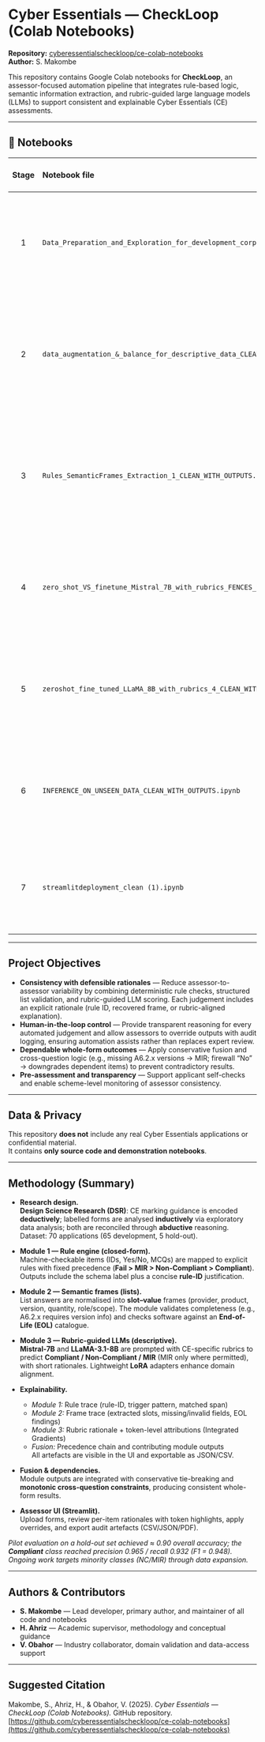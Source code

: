 # Cyber Essentials — CheckLoop (Colab Notebooks)

**Repository:** [cyberessentialscheckloop/ce-colab-notebooks](https://github.com/cyberessentialscheckloop/ce-colab-notebooks)  
**Author:** S. Makombe  

This repository contains Google Colab notebooks for **CheckLoop**, an assessor-focused automation pipeline that integrates rule-based logic, semantic information extraction, and rubric-guided large language models (LLMs) to support consistent and explainable Cyber Essentials (CE) assessments.

---

## 📘 Notebooks

| Stage | Notebook file | Open in Colab | Purpose |
|:--:|:--|:--|:--|
| 1 | `Data_Preparation_and_Exploration_for_development_corpus_CLEAN_WITH_OUTPUTS.ipynb` | [![Open In Colab](https://colab.research.google.com/assets/colab-badge.svg)](https://colab.research.google.com/github/cyberessentialscheckloop/ce-colab-notebooks/blob/main/Data_Preparation_and_Exploration_for_development_corpus_CLEAN_WITH_OUTPUTS.ipynb) | Loads and explores the development corpus, structuring questions, answers, and notes for downstream modules. |
| 2 | `data_augmentation_&_balance_for_descriptive_data_CLEAN_WITH_OUTPUTS.ipynb` | [![Open In Colab](https://colab.research.google.com/assets/colab-badge.svg)](https://colab.research.google.com/github/cyberessentialscheckloop/ce-colab-notebooks/blob/main/data_augmentation_&_balance_for_descriptive_data_CLEAN_WITH_OUTPUTS.ipynb) | Performs class balancing and data augmentation for descriptive answers while preserving label integrity. |
| 3 | `Rules_SemanticFrames_Extraction_1_CLEAN_WITH_OUTPUTS.ipynb` | [![Open In Colab](https://colab.research.google.com/assets/colab-badge.svg)](https://colab.research.google.com/github/cyberessentialscheckloop/ce-colab-notebooks/blob/main/Rules_SemanticFrames_Extraction_1_CLEAN_WITH_OUTPUTS.ipynb) | Encodes CE marking rules (CFG) and extracts semantic frames and entities (spaCy + SRL) aligned to the marking guide. |
| 4 | `zero_shot_VS_finetune_Mistral_7B_with_rubrics_FENCES_STRICT_SAFE_WITH_OUTPUTS.ipynb` | [![Open In Colab](https://colab.research.google.com/assets/colab-badge.svg)](https://colab.research.google.com/github/cyberessentialscheckloop/ce-colab-notebooks/blob/main/zero_shot_VS_finetune_Mistral_7B_with_rubrics_FENCES_STRICT_SAFE_WITH_OUTPUTS.ipynb) | Compares zero-shot and fine-tuned **Mistral-7B** models under CE-specific rubrics (safe rendering for GitHub). |
| 5 | `zeroshot_fine_tuned_LLaMA_8B_with_rubrics_4_CLEAN_WITH_OUTPUTS.ipynb` | [![Open In Colab](https://colab.research.google.com/assets/colab-badge.svg)](https://colab.research.google.com/github/cyberessentialscheckloop/ce-colab-notebooks/blob/main/zeroshot_fine_tuned_LLaMA_8B_with_rubrics_CLEAN.ipynb) | Evaluates **LLaMA-3.1-8B** using CE-specific rubric prompts and reports comparative performance metrics. |
| 6 | `INFERENCE_ON_UNSEEN_DATA_CLEAN_WITH_OUTPUTS.ipynb` | [![Open In Colab](https://colab.research.google.com/assets/colab-badge.svg)](https://colab.research.google.com/github/cyberessentialscheckloop/ce-colab-notebooks/blob/main/INFERENCE_ON_UNSEEN_DATA_CLEAN_WITH_OUTPUTS.ipynb) | Runs the full inference pipeline on held-out forms and saves predictions with explanatory outputs. |
| 7 | `streamlitdeployment_clean (1).ipynb` | [![Open In Colab](https://colab.research.google.com/assets/colab-badge.svg)](https://colab.research.google.com/github/cyberessentialscheckloop/ce-colab-notebooks/blob/main/streamlitdeployment_clean%20(1).ipynb) | Launches the Streamlit assessor interface with override logging and exportable audit artefacts. |


---

##  Project Objectives

- **Consistency with defensible rationales** — Reduce assessor-to-assessor variability by combining deterministic rule checks, structured list validation, and rubric-guided LLM scoring. Each judgement includes an explicit rationale (rule ID, recovered frame, or rubric-aligned explanation).  
- **Human-in-the-loop control** — Provide transparent reasoning for every automated judgement and allow assessors to override outputs with audit logging, ensuring automation assists rather than replaces expert review.  
- **Dependable whole-form outcomes** — Apply conservative fusion and cross-question logic (e.g., missing A6.2.x versions → MIR; firewall “No” → downgrades dependent items) to prevent contradictory results.  
- **Pre-assessment and transparency** — Support applicant self-checks and enable scheme-level monitoring of assessor consistency.

---

##  Data & Privacy

This repository **does not** include any real Cyber Essentials applications or confidential material.  
It contains **only source code and demonstration notebooks**.

---

##  Methodology (Summary)

- **Research design.**  
  **Design Science Research (DSR)**: CE marking guidance is encoded **deductively**; labelled forms are analysed **inductively** via exploratory data analysis; both are reconciled through **abductive** reasoning.  
  Dataset: 70 applications (65 development, 5 hold-out).

- **Module 1 — Rule engine (closed-form).**  
  Machine-checkable items (IDs, Yes/No, MCQs) are mapped to explicit rules with fixed precedence (**Fail > MIR > Non-Compliant > Compliant**). Outputs include the schema label plus a concise **rule-ID** justification.

- **Module 2 — Semantic frames (lists).**  
  List answers are normalised into **slot–value** frames (provider, product, version, quantity, role/scope). The module validates completeness (e.g., A6.2.x requires version info) and checks software against an **End-of-Life (EOL)** catalogue.

- **Module 3 — Rubric-guided LLMs (descriptive).**  
  **Mistral-7B** and **LLaMA-3.1-8B** are prompted with CE-specific rubrics to predict **Compliant / Non-Compliant / MIR** (MIR only where permitted), with short rationales. Lightweight **LoRA** adapters enhance domain alignment.

- **Explainability.**  
  - *Module 1:* Rule trace (rule-ID, trigger pattern, matched span)  
  - *Module 2:* Frame trace (extracted slots, missing/invalid fields, EOL findings)  
  - *Module 3:* Rubric rationale + token-level attributions (Integrated Gradients)  
  - *Fusion:* Precedence chain and contributing module outputs  
  All artefacts are visible in the UI and exportable as JSON/CSV.

- **Fusion & dependencies.**  
  Module outputs are integrated with conservative tie-breaking and **monotonic cross-question constraints**, producing consistent whole-form results.

- **Assessor UI (Streamlit).**  
  Upload forms, review per-item rationales with token highlights, apply overrides, and export audit artefacts (CSV/JSON/PDF).

*Pilot evaluation on a hold-out set achieved ≈ 0.90 overall accuracy; the **Compliant** class reached precision 0.965 / recall 0.932 (F1 = 0.948). Ongoing work targets minority classes (NC/MIR) through data expansion.*

---

##  Authors & Contributors

- **S. Makombe** — Lead developer, primary author, and maintainer of all code and notebooks  
- **H. Ahriz** — Academic supervisor, methodology and conceptual guidance  
- **V. Obahor** — Industry collaborator, domain validation and data-access support

---

##  Suggested Citation

Makombe, S., Ahriz, H., & Obahor, V. (2025). *Cyber Essentials — CheckLoop (Colab Notebooks).* GitHub repository. [https://github.com/cyberessentialscheckloop/ce-colab-notebooks](https://github.com/cyberessentialscheckloop/ce-colab-notebooks)
